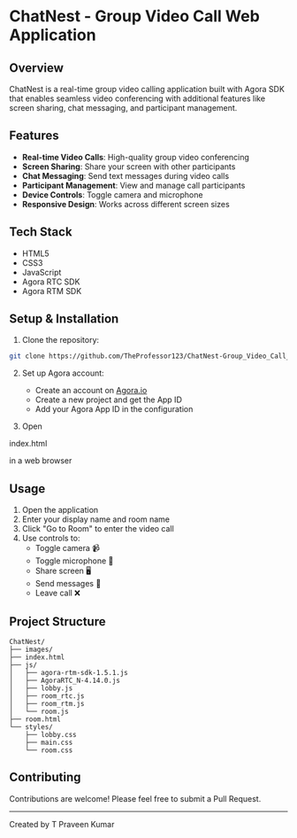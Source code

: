# ChatNest - Group Video Call Web Application

## Overview
ChatNest is a real-time group video calling application built with Agora SDK that enables seamless video conferencing with additional features like screen sharing, chat messaging, and participant management.

## Features
- **Real-time Video Calls**: High-quality group video conferencing
- **Screen Sharing**: Share your screen with other participants
- **Chat Messaging**: Send text messages during video calls
- **Participant Management**: View and manage call participants 
- **Device Controls**: Toggle camera and microphone
- **Responsive Design**: Works across different screen sizes

## Tech Stack
- HTML5
- CSS3
- JavaScript
- Agora RTC SDK
- Agora RTM SDK

## Setup & Installation
1. Clone the repository:
```bash
git clone https://github.com/TheProfessor123/ChatNest-Group_Video_Call_Web_Application.git
```

2. Set up Agora account:
   - Create an account on [Agora.io](https://www.agora.io/)
   - Create a new project and get the App ID
   - Add your Agora App ID in the configuration

3. Open 

index.html

 in a web browser

## Usage
1. Open the application
2. Enter your display name and room name
3. Click "Go to Room" to enter the video call
4. Use controls to:
   - Toggle camera 📹
   - Toggle microphone 🎤
   - Share screen 🖥️
   - Send messages 💬
   - Leave call ❌

## Project Structure
```
ChatNest/
├── images/
├── index.html
├── js/
│   ├── agora-rtm-sdk-1.5.1.js
│   ├── AgoraRTC_N-4.14.0.js
│   ├── lobby.js
│   ├── room_rtc.js
│   ├── room_rtm.js
│   └── room.js
├── room.html
└── styles/
    ├── lobby.css
    ├── main.css
    └── room.css
```

## Contributing
Contributions are welcome! Please feel free to submit a Pull Request.

---
Created by T Praveen Kumar

